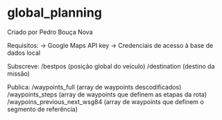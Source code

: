 global_planning 
==================

Criado por Pedro Bouça Nova



Requisitos:
-> Google Maps API key
-> Credenciais de acesso à base de dados local



Subscreve:
/bestpos  	(posição global do veículo)
/destination 	(destino da missão)


Publica:
/waypoints_full			(array de waypoints descodificados)
/waypoints_steps		(array de waypoints que definem as etapas da rota)
/waypoins_previous_next_wsg84	(array de waypoints que definem o segmento de referência)
